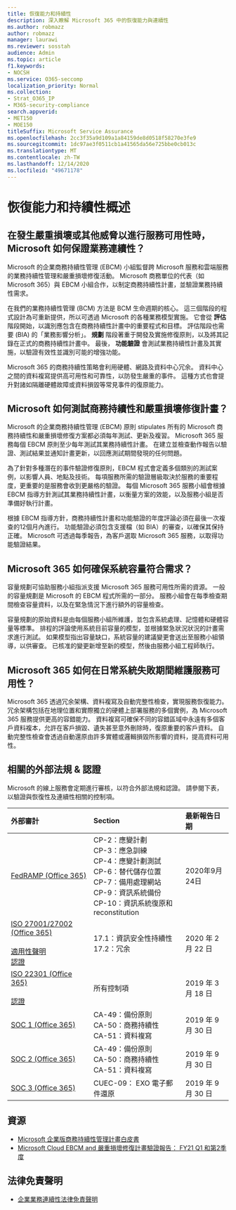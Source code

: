 ```yaml
---
title: 恢復能力和持續性
description: 深入瞭解 Microsoft 365 中的恢復能力與連續性
ms.author: robmazz
author: robmazz
manager: laurawi
ms.reviewer: sosstah
audience: Admin
ms.topic: article
f1.keywords:
- NOCSH
ms.service: O365-seccomp
localization_priority: Normal
ms.collection:
- Strat_O365_IP
- M365-security-compliance
search.appverid:
- MET150
- MOE150
titleSuffix: Microsoft Service Assurance
ms.openlocfilehash: 2cc3f35a9d109a1a84159de8d0518f58270e3fe9
ms.sourcegitcommit: 1dc97ae3f0511cb1a41565da56e725bbe0cb013c
ms.translationtype: MT
ms.contentlocale: zh-TW
ms.lasthandoff: 12/14/2020
ms.locfileid: "49671178"
---
```

# <a name="resiliency-and-continuity-overview"></a>恢復能力和持續性概述

## <a name="how-does-microsoft-ensure-business-continuity-in-the-case-of-a-disaster-or-other-threat-to-service-availability"></a>在發生嚴重損壞或其他威脅以進行服務可用性時，Microsoft 如何保證業務連續性？

Microsoft 的企業商務持續性管理 (EBCM) 小組監督跨 Microsoft 服務和雲端服務的業務持續性管理和嚴重損壞修復活動。 Microsoft 商務單位的代表（如 Microsoft 365）與 EBCM 小組合作，以制定商務持續性計畫，並驗證業務持續性需求。

在我們的業務持續性管理 (BCM) 方法是 BCM 生命週期的核心。 這三個階段的程式設計為可重新提供，所以可透過 Microsoft 的各種業務模型實施。 它會從 **評估** 階段開始，以識別應包含在商務持續性計畫中的重要程式和目標。 評估階段也需要 (BIA) 的「業務影響分析」。 **規劃** 階段著重于開發及實施修復原則，以及將其記錄在正式的商務持續性計畫中。 最後， **功能驗證** 會測試業務持續性計畫及其實施，以驗證有效性並識別可能的增強功能。

Microsoft 365 的商務持續性策略會利用硬體、網路及資料中心冗余。 資料中心之間的資料複寫提供高可用性和可靠性，以防發生嚴重的事件。 這種方式也會提升對諸如隔離硬體故障或資料損毀等常見事件的復原能力。

## <a name="how-does-microsoft-test-business-continuity-and-disaster-recovery-plans"></a>Microsoft 如何測試商務持續性和嚴重損壞修復計畫？

Microsoft 的企業商務持續性管理 (EBCM) 原則 stipulates 所有的 Microsoft 商務持續性和嚴重損壞修復方案都必須每年測試、更新及複習。 Microsoft 365 服務每個 EBCM 原則至少每年測試其業務持續性計畫。 在建立並檢查動作報告以驗證、測試結果並通知計畫更新，以回應測試期間發現的任何問題。

為了針對多種潛在的事件驗證修復原則，EBCM 程式會定義多個類別的測試案例，以影響人員、地點及技術。 每項服務所需的驗證層級取決於服務的重要程度，更重要的是服務會收到更嚴格的驗證。 每個 Microsoft 365 服務小組會根據 EBCM 指導方針測試其業務持續性計畫，以衡量方案的效能，以及服務小組是否準備好執行計畫。

根據 EBCM 指導方針，商務持續性計畫和功能驗證的年度評論必須在最後一次複查的12個月內進行。 功能驗證必須包含支援檔（如 BIA）的審查，以確保其保持正確。 Microsoft 可透過每季報告，為客戶選取 Microsoft 365 服務，以取得功能驗證結果。

## <a name="how-does-microsoft-365-ensure-system-capacity-meets-demand"></a>Microsoft 365 如何確保系統容量符合需求？

容量規劃可協助服務小組指派支援 Microsoft 365 服務可用性所需的資源。 一般的容量規劃是 Microsoft 的 EBCM 程式所需的一部分。 服務小組會在每季檢查期間檢查容量資料，以及在緊急情況下進行額外的容量檢查。

容量規劃的原始資料是由每個服務小組所維護，並包含系統處理、記憶體和硬體容量等標準。 排程的評論使用系統目前容量的模型，並根據緊急狀況狀況的計畫需求進行測試。 如果模型指出容量缺口，系統容量的建議變更會送出至服務小組領導，以供審查。 已核准的變更新增至新的模型，然後由服務小組工程師執行。

## <a name="how-does-microsoft-365-maintain-service-availability-during-routine-system-failures"></a>Microsoft 365 如何在日常系統失敗期間維護服務可用性？

Microsoft 365 透過冗余架構、資料複寫及自動完整性檢查，實現服務恢復能力。 冗余架構包括在地理位置和實際獨立的硬體上部署服務的多個實例，為 Microsoft 365 服務提供更高的容錯能力。 資料複寫可確保不同的容錯區域中永遠有多個客戶資料複本，允許在客戶損毀、遺失甚至意外刪除時，復原重要的客戶資料。 自動完整性檢查會透過自動還原由許多實體或邏輯損毀所影響的資料，提高資料可用性。

## <a name="related-external-regulations--certifications"></a>相關的外部法規 & 認證

Microsoft 的線上服務會定期進行審核，以符合外部法規和認證。 請參閱下表，以驗證與恢復性及連續性相關的控制項。

| **外部審計** | **Section** | **最新報告日期** |
|:--------------------|:------------|:-----------------------|
| [FedRAMP (Office 365) ](https://compliance.microsoft.com/compliancemanager) | CP-2：應變計劃 <br> CP-3：應急訓練 <br> CP-4：應變計劃測試 <br> CP-6：替代儲存位置 <br> CP-7：備用處理網站 <br> CP-9：資訊系統備份 <br> CP-10：資訊系統復原和 reconstitution | 2020年9月24日 |
| [ISO 27001/27002 (Office 365) ](https://servicetrust.microsoft.com/ViewPage/MSComplianceGuideV3?command=Download&downloadType=Document&downloadId=d7864d4f-e053-4cc4-a964-fa526d07c3be&tab=7027ead0-3d6b-11e9-b9e1-290b1eb4cdeb&docTab=7027ead0-3d6b-11e9-b9e1-290b1eb4cdeb_ISO_Reports) <br><br> [適用性聲明](https://servicetrust.microsoft.com/ViewPage/MSComplianceGuide?command=Download&downloadType=Document&downloadId=8ee1e46b-2ada-4e7b-bb7d-4c55a8cb6fcd&docTab=4ce99610-c9c0-11e7-8c2c-f908a777fa4d_ISO_Reports) <br> [認證](https://servicetrust.microsoft.com/ViewPage/MSComplianceGuideV3?command=Download&downloadType=Document&downloadId=1e84a14a-2468-45ac-9412-5e53250d57ec&tab=7027ead0-3d6b-11e9-b9e1-290b1eb4cdeb&docTab=7027ead0-3d6b-11e9-b9e1-290b1eb4cdeb_ISO_Reports) | 17.1：資訊安全性持續性 <br> 17.2：冗余 | 2020 年 2 月 22 日 |
| [ISO 22301 (Office 365) ](https://servicetrust.microsoft.com/ViewPage/MSComplianceGuideV3?command=Download&downloadType=Document&downloadId=13951eb3-6339-4629-b80d-dd0d43812fe7&tab=7027ead0-3d6b-11e9-b9e1-290b1eb4cdeb&docTab=7027ead0-3d6b-11e9-b9e1-290b1eb4cdeb_ISO_Reports) <br><br> [認證](https://servicetrust.microsoft.com/ViewPage/MSComplianceGuideV3?command=Download&downloadType=Document&downloadId=2bb29cc0-53e7-4a53-a9de-871316e1b80c&tab=7027ead0-3d6b-11e9-b9e1-290b1eb4cdeb&docTab=7027ead0-3d6b-11e9-b9e1-290b1eb4cdeb_ISO_Reports) | 所有控制項 | 2019 年 3 月 18 日 |
| [SOC 1 (Office 365) ](https://servicetrust.microsoft.com/ViewPage/MSComplianceGuideV3?command=Download&downloadType=Document&downloadId=b07c0f7b-6bd5-4544-8255-7a5f14bf914a&tab=7027ead0-3d6b-11e9-b9e1-290b1eb4cdeb&docTab=7027ead0-3d6b-11e9-b9e1-290b1eb4cdeb_SOC_/_SSAE_16_Reports) | CA-49：備份原則 <br> CA-50：商務持續性 <br> CA-51：資料複寫 | 2019 年 9 月 30 日 |
| [SOC 2 (Office 365) ](https://servicetrust.microsoft.com/ViewPage/MSComplianceGuideV3?command=Download&downloadType=Document&downloadId=fa062990-e758-4ddc-ace3-7fb21a301d09&tab=7027ead0-3d6b-11e9-b9e1-290b1eb4cdeb&docTab=7027ead0-3d6b-11e9-b9e1-290b1eb4cdeb_SOC_/_SSAE_16_Rep-11e9-b9e1-290b1eb4cdeb_SOC_/_SSAE_16_Reports) | CA-49：備份原則 <br> CA-50：商務持續性 <br> CA-51：資料複寫 | 2019 年 9 月 30 日 |
| [SOC 3 (Office 365) ](https://servicetrust.microsoft.com/ViewPage/MSComplianceGuideV3?command=Download&downloadType=Document&downloadId=9df8b99b-96ce-49a9-bff4-268031dcc9a6&tab=7027ead0-3d6b-11e9-b9e1-290b1eb4cdeb&docTab=7027ead0-3d6b-11e9-b9e1-290b1eb4cdeb_SOC_/_SSAE_16_Reports) | CUEC-09： EXO 電子郵件還原 | 2019 年 9 月 30 日 |

## <a name="resources"></a>資源

- [Microsoft 企業版商務持續性管理計畫白皮書](https://servicetrust.microsoft.com/ViewPage/TrustDocumentsV3?command=Download&downloadType=Document&downloadId=64f922a6-d624-40dd-a8ae-6f996b5186f3&tab=7f51cb60-3d6c-11e9-b2af-7bb9f5d2d913&docTab=7f) 
- [Microsoft Cloud EBCM and 嚴重損壞修復計畫驗證報告： FY21 Q1 和第2季度](https://servicetrust.microsoft.com/ViewPage/TrustDocumentsV3?command=Download&downloadType=Document&downloadId=b4181ab3-b03d-4a62-b396-4bfd1c98ddb0&tab=7f51cb60-3d6c-11e9-b2af-7bb9f5d2d913&docTab=7f51cb60-3d6c-11e9-b2af-7bb9f5d2d913_FAQ_and_White_Papers)

## <a name="legal-disclaimer"></a>法律免責聲明

- [企業業務連續性法律免責聲明](assurance-ebcm-legal-disclaimer.md)